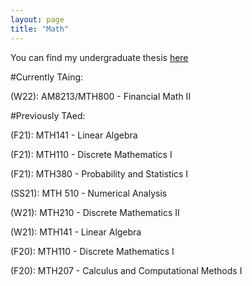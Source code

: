 ```yaml
---
layout: page
title: "Math"
---
```


You can find my undergraduate thesis [here](/assets/thesis.pdf)

#Currently TAing:

(W22): AM8213/MTH800 - Financial Math II

#Previously TAed:

(F21): MTH141 - Linear Algebra

(F21): MTH110 - Discrete Mathematics I

(F21): MTH380 - Probability and Statistics I

(SS21): MTH 510 - Numerical Analysis

(W21): MTH210 - Discrete Mathematics II

(W21): MTH141 - Linear Algebra

(F20): MTH110 - Discrete Mathematics I

(F20): MTH207 - Calculus and Computational Methods I
